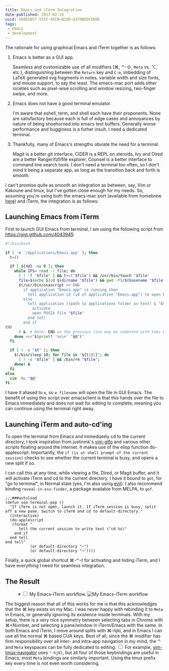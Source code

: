 ```yaml
---
title: Emacs and iTerm Integration
date-published: 2017-02-15
uuid: 568D1B57-555F-45CB-B19D-4374BEDC680E
tags:
 - emacs
 - development
---
```


The rationale for using graphical Emacs and iTerm together is as follows:

1. Emacs is better as a GUI app.

    Seamless and customizable use of all modifiers (⌘, ⌃-⇧, `Meta` vs. ⌥, etc.),
    distinguishing between the `Return` key and `C-m`, imbedding of LaTeX
    generated svg fragments in notes, variable width and size fonts, and mouse
    support, to say the least. The emacs-mac port adds other niceties such as
    pixel-wise scrolling and window resizing, two-finger swipe, and more.

2. Emacs does not have a good terminal emulator.

    I'm aware that eshell, term, and shell each have their proponents.
    None are satisfactory because each is full of edge cases and annoyances by
    nature of being shoehorned into emacs text buffers. Generally worse
    performance and bugginess is a futher insult. I need a dedicated terminal.

3. Thankfully, many of Emacs's strengths obviate the need for a terminal.

    Magit is a better git interface, CIDER is a REPL on steroids, Ivy and Dired
    are a better Ranger/fzf/file explorer, Counsel is a better interface to
    command line search tools. I don't need a terminal *too* often, so I don't
    mind it being a separate app, as long as the transition back and forth is
    smooth.

I can't promise quite as smooth an integration as between, say, Vim or Kakoune
and tmux, but I've gotten close enough for my needs. So, assuming you're using
both the emacs-mac port (available from homebrew [here][6]) and iTerm, the
integration is as follows:

## Launching Emacs from iTerm

First to launch GUI Emacs from terminal, I am using the following script from
https://gist.github.com/4043945:

```bash
#!/bin/bash

if [ -e '/Applications/Emacs.app' ]; then
  t=()

  if [ ${#@} -ne 0 ]; then
    while IFS= read -r file; do
      [ ! -f "$file" ] && t+=("$file") && /usr/bin/touch "$file"
      file=$(echo $(cd $(dirname "$file") && pwd -P)/$(basename "$file"))
      $(/usr/bin/osascript <<-END
        if application "Emacs.app" is running then
          tell application id (id of application "Emacs.app") to open POSIX file "$file"
        else
          tell application ((path to applications folder as text) & "Emacs.app")
            activate
            open POSIX file "$file"
          end tell
        end if
END
      ) &  # Note: END on the previous line may be indented with tabs but not spaces
    done <<<"$(printf '%s\n' "$@")"
  fi

  if [ ! -z "$t" ]; then
    $(/bin/sleep 10; for file in "${t[@]}"; do
      [ ! -s "$file" ] && /bin/rm "$file";
    done) &
  fi
else
  vim -No "$@"
fi
```

I have it aliased to `e`, so `e filename` will open the file in GUI Emacs. The
benefit of using this script over emacsclient is that this hands over the file
to Emacs immediately and does not wait for editing to complete, meaning you can
continue using the terminal right away.

## Launching iTerm and auto-cd'ing

To open the terminal from Emacs and immediately cd to the current directory, I
took inspiration from justinmk's [vim-gtfo][4] and various other scripts
floating around the internet. It makes use of the elisp function do-applescript.
Importantly, the `if (is at shell prompt of the current session)` checks to see
whether the current terminal is busy, and opens a new split if so.

I can call this at any time, while viewing a file, Dired, or Magit buffer, and
it will activate iTerm and cd to the current directory. I have it bound to
`got`, for "go to terminal", in Normal state (yes, I'm also using [evil][5]). I
also recommend binding `reveal-in-osx-finder`, a package available from MELPA,
to `gof`.

```emacs-lisp
;;;###autoload
(defun soo-terminal-pop ()
  "If iTerm is not open, launch it. If iTerm session is busy, split
off a new pane. Switch to iTerm and cd to default-directory."
  (interactive)
  (do-applescript
   (format "
      tell the current session to write text \"cd %s\"
    end if
  end tell
end tell"
           (or default-directory "~")
           (or default-directory "~"))))
```

Finally, a quick global shortcut ⌘-⌃-t for activating and hiding iTerm,
and I have everything I need for seamless integration.

## The Result

<figure>
<label for="mn-pic" class="margin-toggle">※</label>
<input type="checkbox" id="mn-pic" class="margin-toggle">
<span class="marginnote">My Emacs-iTerm workflow.</span>
<img src="/images/content/emacs-iterm-workflow.png" alt="My Emacs-iTerm workflow">
</figure>

The biggest reason that all of this works for me is that this acknowledges that
the ⌘ key exists on my Mac. I was never happy with rebinding it to `Meta` in
Emacs, or generally ignoring its existence inside terminals. With my setup,
there is a very nice symmetry between selecting tabs in Chrome with ⌘+Number,
and selecting a pane/window in iTerm/Emacs with the same. In both Emacs and
iTerm, I move around splits with ⌘-hjkl, and in Emacs I can use all the normal ⌘
based CUA keys. Best of all, since the ⌘ modifier has firm responsibility over
all inter- and intra-app navigation in my mind, the ⌃ and `Meta` keyspaces can
be fully dedicated to editing.<label for="sn-demo" class="margin-toggle
sidenote-number"></label> <input type="checkbox" id="sn-demo"
class="margin-toggle"/> <span class="sidenote">For
example, [vim-tmux-navigator][3] uses `⌃-hjkl`, but all four of those
keybindings are useful in Emacs; most `Meta` bindings are similarly important.
Using the tmux prefix key every time is not even worth considering.</span>

[1]: https://bitbucket.org/mituharu/emacs-mac/overview
[2]: https://www.iterm2.com
[3]: https://github.com/christoomey/vim-tmux-navigator 
[4]: https://github.com/justinmk/vim-gtfo
[5]: https://bitbucket.org/lyro/evil/wiki/Home
[6]: https://github.com/railwaycat/homebrew-emacsmacport
